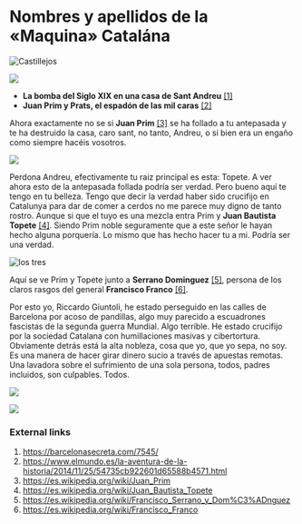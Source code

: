 # Nombres y apellidos de la «Maquina» Catalána

![Castillejos](http://telecomlobby.com/Images/castillejos.webp)

![](https://telecomlobby.com/Images/126058218_10225036155753641_8622389200122453462_n.jpg)



- **La bomba del Siglo XIX en una casa de Sant Andreu** [[1]](https://barcelonasecreta.com/7545/)
- **Juan Prim y Prats, el espadón de las mil caras** [[2]](https://www.elmundo.es/la-aventura-de-la-historia/2014/11/25/54735cb922601d65588b4571.html)

Ahora exactamente no se si **Juan Prim** [[3]](https://es.wikipedia.org/wiki/Juan_Prim) se ha follado a tu antepasada y te ha destruido la casa, caro sant, no tanto, Andreu, o si bien era un engaño como siempre hacéis vosotros. 

![](https://telecomlobby.com/Images/Juan_Bautista_Topete,_en_La_Ilustración_Española_y_Americana.jpg)

Perdona Andreu, efectivamente tu raiz principal es esta: Topete. A ver ahora esto de la antepasada follada podría ser verdad. Pero bueno aquí te tengo en tu belleza. Tengo que decir la verdad haber sido crucifijo en Catalunya para dar de comer a cerdos no me parece muy digno de tanto rostro. Aunque si que el tuyo es una mezcla entra Prim y **Juan Bautista Topete** [[4]](https://es.wikipedia.org/wiki/Juan_Bautista_Topete).  Siendo Prim noble seguramente que a este señor le hayan hecho alguna porquería. Lo mismo que has hecho hacer tu a mi. Podría ser una verdad.

![los tres](https://telecomlobby.com/Images/14168484442875.jpg)

Aquí se ve Prim y Topete junto a **Serrano Dominguez** [[5]](https://es.wikipedia.org/wiki/Francisco_Serrano_y_Dom%C3%ADnguez), persona de los claros rasgos del general **Francisco Franco** [[6]](https://es.wikipedia.org/wiki/Francisco_Franco). 

Por esto yo, Riccardo Giuntoli, he estado perseguido en las calles de Barcelona por acoso de pandillas, algo muy parecido a escuadrones fascistas de la segunda guerra Mundial. Algo terrible. He estado crucifijo por la sociedad Catalana con humillaciones masivas y cibertortura. Obviamente detrás está la alta nobleza, cosa que yo, que yo sepa, no soy. Es una manera de hacer girar dinero sucio a través de apuestas remotas. Una lavadora sobre el sufrimiento de una sola persona, todos, padres incluidos, son culpables. Todos.

![](https://telecomlobby.com/Images/andreu_cofradia.webp)

![](https://telecomlobby.com/Images/andreu_cofradia_2.webp)



### External links

1. https://barcelonasecreta.com/7545/
2. https://www.elmundo.es/la-aventura-de-la-historia/2014/11/25/54735cb922601d65588b4571.html
3. https://es.wikipedia.org/wiki/Juan_Prim
4. https://es.wikipedia.org/wiki/Juan_Bautista_Topete
5. https://es.wikipedia.org/wiki/Francisco_Serrano_y_Dom%C3%ADnguez
6. https://es.wikipedia.org/wiki/Francisco_Franco